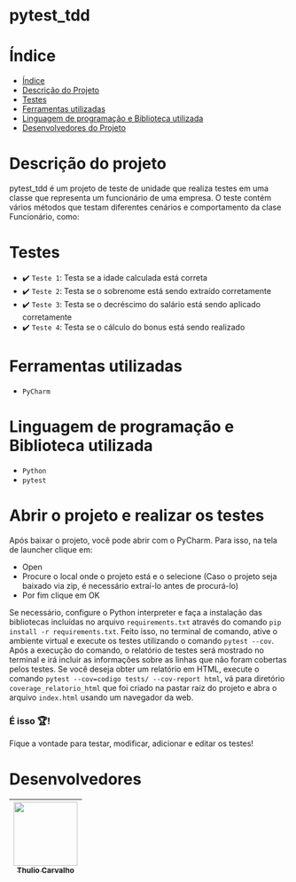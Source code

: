 # pytest_tdd

# Índice
* [Índice](#índice)
* [Descrição do Projeto](#descrição-do-projeto)
* [Testes](#testes)
* [Ferramentas utilizadas](#ferramentas-utilizadas)
* [Linguagem de programação e Biblioteca utilizada](#linguagem-de-programação-e-biblioteca-utilizada)
* [Desenvolvedores do Projeto](#desenvolvedores)

# Descrição do projeto
pytest_tdd é um projeto de teste de unidade que realiza testes em uma classe que representa um funcionário de uma empresa. O teste contém vários métodos que testam diferentes cenários e comportamento da clase Funcionário, como:

# Testes
 - ✔️ `Teste 1`: Testa se a idade calculada está correta
 - ✔️ `Teste 2`: Testa se o sobrenome está sendo extraído corretamente
 - ✔️ `Teste 3`: Testa se o decréscimo do salário está sendo aplicado corretamente
 - ✔️ `Teste 4`: Testa se o cálculo do bonus está sendo realizado

# Ferramentas utilizadas
- `PyCharm`

# Linguagem de programação e Biblioteca utilizada
- `Python`
- `pytest`


# Abrir o projeto e realizar os testes
Após baixar o projeto, você pode abrir com o PyCharm. Para isso, na tela de launcher clique em:

- Open
- Procure o local onde o projeto está e o selecione (Caso o projeto seja baixado via zip, é necessário extraí-lo antes de procurá-lo)
- Por fim clique em OK

Se necessário, configure o Python interpreter e faça a instalação das bibliotecas incluídas no arquivo ```requirements.txt``` através do comando ```pip install -r requirements.txt```.  Feito isso, no terminal de comando, ative o ambiente virtual e execute os testes utilizando o comando ```pytest --cov```. Após a execução do comando, o relatório de testes será mostrado no terminal e irá incluir as informações sobre as linhas que não foram cobertas pelos testes. Se você deseja obter um relatório em HTML, execute o comando ```pytest --cov=codigo tests/ --cov-report html```, vá para diretório ```coverage_relatorio_html``` que foi criado na pastar raiz do projeto e abra o arquivo ```index.html``` usando um navegador da web.   



### É isso 🏆!
Fique a vontade para testar, modificar, adicionar e editar os testes! 

# Desenvolvedores

| [<img src="https://avatars.githubusercontent.com/u/48070981?s=400&v=4" width=115><br><sub>Thulio Carvalho</sub>](https://github.com/Thulio-FM-Carvalho) |  
| :---: |